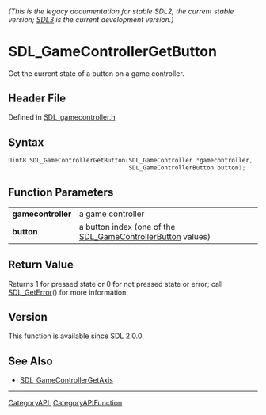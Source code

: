 ###### (This is the legacy documentation for stable SDL2, the current stable version; [SDL3](https://wiki.libsdl.org/SDL3/) is the current development version.)
# SDL_GameControllerGetButton

Get the current state of a button on a game controller.

## Header File

Defined in [SDL_gamecontroller.h](https://github.com/libsdl-org/SDL/blob/SDL2/include/SDL_gamecontroller.h)

## Syntax

```c
Uint8 SDL_GameControllerGetButton(SDL_GameController *gamecontroller,
                                  SDL_GameControllerButton button);

```

## Function Parameters

|                        |                                                                                         |
| ---------------------- | --------------------------------------------------------------------------------------- |
| **gamecontroller**     | a game controller                                                                       |
| **button**             | a button index (one of the [SDL_GameControllerButton](SDL_GameControllerButton) values) |

## Return Value

Returns 1 for pressed state or 0 for not pressed state or error; call
[SDL_GetError](SDL_GetError)() for more information.

## Version

This function is available since SDL 2.0.0.

## See Also

- [SDL_GameControllerGetAxis](SDL_GameControllerGetAxis)

----
[CategoryAPI](CategoryAPI), [CategoryAPIFunction](CategoryAPIFunction)

